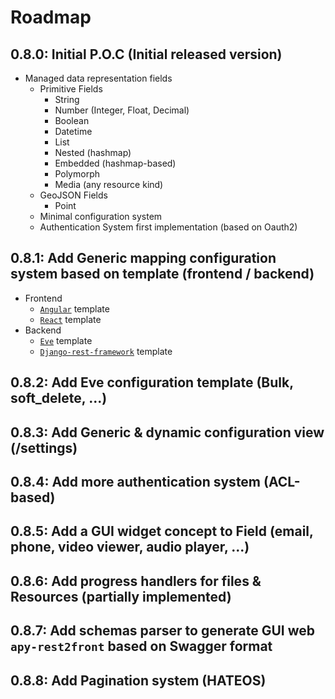 # Roadmap
## 0.8.0: Initial P.O.C (Initial released version)
- Managed data representation fields
    - Primitive Fields
        - String
        - Number (Integer, Float, Decimal)
        - Boolean
        - Datetime
        - List
        - Nested (hashmap)
        - Embedded (hashmap-based)
        - Polymorph
        - Media (any resource kind)
    - GeoJSON Fields
        - Point
    - Minimal configuration system
    - Authentication System first implementation (based on Oauth2)

## 0.8.1: Add Generic mapping configuration system based on template (frontend / backend)
- Frontend
    - [`Angular`][angular] template
    - [`React`][react] template
- Backend
    - [`Eve`][angular] template
    - [`Django-rest-framework`][dj-rest-fwk] template

## 0.8.2: Add Eve configuration template (Bulk, soft_delete, ...)
## 0.8.3: Add Generic & dynamic configuration view (/settings)
## 0.8.4: Add more authentication system (ACL-based)
## 0.8.5: Add a GUI widget concept to Field (email, phone, video viewer, audio player, ...)
## 0.8.6: Add progress handlers for files & Resources (partially implemented)
## 0.8.7: Add schemas parser to generate GUI web `apy-rest2front` based on Swagger format
## 0.8.8: Add Pagination system (HATEOS)

[eve]: http://python-eve.org/
[angular]: https://angularjs.org/
[react]: https://facebook.github.io/react/
[dj-rest-fwk]: http://www.django-rest-framework.org/
